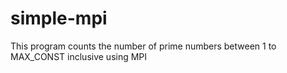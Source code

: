 # simple-mpi
This program counts the number of prime numbers between 1 to MAX_CONST inclusive using MPI
